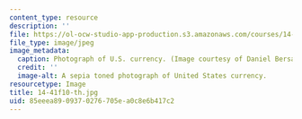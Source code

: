 ```yaml
---
content_type: resource
description: ''
file: https://ol-ocw-studio-app-production.s3.amazonaws.com/courses/14-41-public-finance-and-public-policy-fall-2010/85eeea8909370276705ea0c8e6b417c2_14-41f10-th.jpg
file_type: image/jpeg
image_metadata:
  caption: Photograph of U.S. currency. (Image courtesy of Daniel Bersak.)
  credit: ''
  image-alt: A sepia toned photograph of United States currency.
resourcetype: Image
title: 14-41f10-th.jpg
uid: 85eeea89-0937-0276-705e-a0c8e6b417c2
---
```

